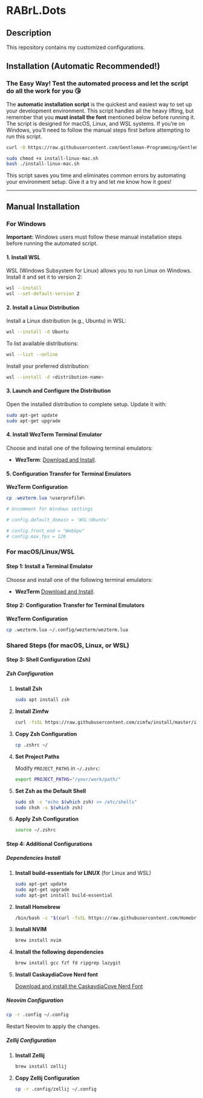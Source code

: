# RABrL.Dots

## Description

This repository contains my customized configurations.

## Installation (Automatic Recommended!)

### The Easy Way! Test the automated process and let the script do all the work for you 😘

The **automatic installation script** is the quickest and easiest way to set up your development environment. This script handles all the heavy lifting, but remember that you **must install the font** mentioned below before running it. The script is designed for macOS, Linux, and WSL systems. If you’re on Windows, you’ll need to follow the manual steps first before attempting to run this script.

```bash
curl -O https://raw.githubusercontent.com/Gentleman-Programming/Gentleman.Dots/main/install-linux-mac.sh

sudo chmod +x install-linux-mac.sh
bash ./install-linux-mac.sh
```

This script saves you time and eliminates common errors by automating your environment setup. Give it a try and let me know how it goes!

---

## Manual Installation

### For Windows

**Important:** Windows users must follow these manual installation steps before running the automated script.

#### 1. Install WSL

WSL (Windows Subsystem for Linux) allows you to run Linux on Windows. Install it and set it to version 2:

```bash
wsl --install
wsl --set-default-version 2
```

#### 2. Install a Linux Distribution

Install a Linux distribution (e.g., Ubuntu) in WSL:

```bash
wsl --install -d Ubuntu
```

To list available distributions:

```bash
wsl --list --online
```

Install your preferred distribution:

```bash
wsl --install -d <distribution-name>
```

#### 3. Launch and Configure the Distribution

Open the installed distribution to complete setup. Update it with:

```bash
sudo apt-get update
sudo apt-get upgrade
```

#### 4. Install WezTerm Terminal Emulator

Choose and install one of the following terminal emulators:

- **WezTerm**: [Download and Install](https://wezfurlong.org/wezterm/installation.html).

#### 5. Configuration Transfer for Terminal Emulators

**WezTerm Configuration**

```powershell
cp .wezterm.lua %userprofile%

# Uncomment for Windows settings

# config.default_domain = 'WSL:Ubuntu'

# config.front_end = "WebGpu"
# config.max_fps = 120
```

### For macOS/Linux/WSL

#### Step 1: Install a Terminal Emulator

Choose and install one of the following terminal emulators:

- **WezTerm** [Download and Install](https://wezfurlong.org/wezterm/installation.html).

#### Step 2: Configuration Transfer for Terminal Emulators

**WezTerm Configuration**

```bash
cp .wezterm.lua ~/.config/wezterm/wezterm.lua
```

### Shared Steps (for macOS, Linux, or WSL)

#### Step 3: Shell Configuration (Zsh)

##### Zsh Configuration

1. **Install Zsh**

   ```bash
   sudo apt install zsh
   ```

2. **Install Zimfw**

   ```bash
   curl -fsSL https://raw.githubusercontent.com/zimfw/install/master/install.zsh | zsh
   ```

3. **Copy Zsh Configuration**

   ```bash
   cp .zshrc ~/
   ```

4. **Set Project Paths**

   Modify `PROJECT_PATHS` in `~/.zshrc`:

   ```bash
   export PROJECT_PATHS="/your/work/path/"
   ```

5. **Set Zsh as the Default Shell**

   ```bash
   sudo sh -c "echo $(which zsh) >> /etc/shells"
   sudo chsh -s $(which zsh)
   ```

6. **Apply Zsh Configuration**

   ```bash
   source ~/.zshrc
   ```

#### Step 4: Additional Configurations

##### Dependencies Install

1. **Install build-essentials for LINUX** (for Linux and WSL)

   ```bash
   sudo apt-get update
   sudo apt-get upgrade
   sudo apt-get install build-essential
   ```

2. **Install Homebrew**
   ```bash
   /bin/bash -c "$(curl -fsSL https://raw.githubusercontent.com/Homebrew/install/HEAD/install.sh)"
   ```

4. **Install NVIM**

   ```bash
   brew install nvim
   ```

5. **Install the following dependencies**

   ```bash
   brew install gcc fzf fd ripgrep lazygit
   ```

6. **Install CaskaydiaCove Nerd font**

   [Download and install the CaskaydiaCove Nerd Font](https://github.com/ryanoasis/nerd-fonts/releases/download/v3.2.1/CascadiaCode.zip)

##### Neovim Configuration

```bash
cp -r .config ~/.config
```

Restart Neovim to apply the changes.

##### Zellij Configuration

1. **Install Zellij**

   ```bash
   brew install zellij
   ```

2. **Copy Zellij Configuration**

   ```bash
   cp -r .config/zellij ~/.config
   ```
